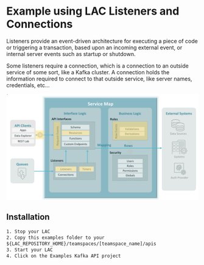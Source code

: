 # Example using LAC Listeners and Connections
Listeners provide an event-driven architecture for executing a piece of code 
or triggering a transaction, based upon an incoming external event, 
or internal server events such as startup or shutdown.

Some listeners require a connection, which is a connection to an outside service of some sort, 
like a Kafka cluster. A connection holds the information required to connect to that outside 
service, like server names, credentials, etc... 


![Listners](../../../../images/use-integration.png)

## Installation
```aidl
1. Stop your LAC
2. Copy this examples folder to your ${LAC_REPOSITORY_HOME}/teamspaces/[teamspace_name]/apis
3. Start your LAC
4. Click on the Examples Kafka API project
```

